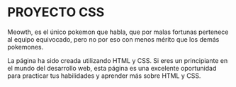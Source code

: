 

# PROYECTO CSS
Meowth, es el único pokemon que habla, que por malas fortunas pertenece al equipo equivocado, pero no por eso con menos mérito que los demás pokemones.


La página ha sido creada utilizando HTML y CSS. Si eres un principiante en el mundo del desarrollo web, esta página es una excelente oportunidad para practicar tus habilidades y aprender más sobre HTML y CSS.
